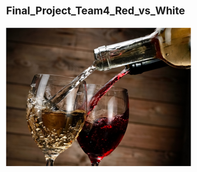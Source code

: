 # Final_Project_Team4_Red_vs_White

![redvswhite]( https://github.com/schriste6/Final_Project_Team4_Red_vs_White/blob/main/Images/shutterstock_249172333.jpg)
---
